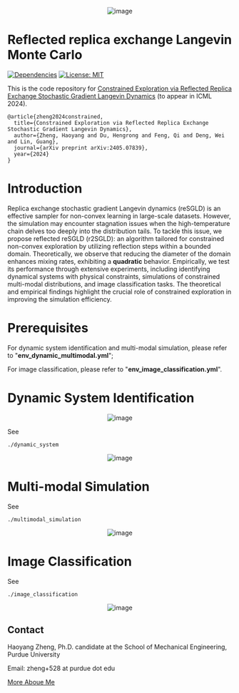 
<p align="center">
  <img src="https://github.com/haoyangzheng1996/r2SGLD/assets/38525155/761a8e6f-f4dc-4502-8ac9-7785486d5274" alt="image" />
</p>

# Reflected replica exchange Langevin Monte Carlo

[![Dependencies](https://img.shields.io/badge/Python-3.10.0-yellow)](https://github.com/haoyangzheng1996/r2SGLD/blob/main/env_image_classification.yml)
[![License: MIT](https://img.shields.io/badge/License-MIT-brightgreen.svg)](https://github.com/haoyangzheng1996/r2SGLD/blob/main/LICENSE.md)

This is the code repository for [Constrained Exploration via Reflected Replica Exchange Stochastic Gradient Langevin Dynamics](https://arxiv.org/abs/2405.07839) (to appear in ICML 2024).

```
@article{zheng2024constrained,
  title={Constrained Exploration via Reflected Replica Exchange Stochastic Gradient Langevin Dynamics},
  author={Zheng, Haoyang and Du, Hengrong and Feng, Qi and Deng, Wei and Lin, Guang},
  journal={arXiv preprint arXiv:2405.07839},
  year={2024}
}
```

# Introduction
Replica exchange stochastic gradient Langevin dynamics (reSGLD) is an effective sampler for non-convex learning in large-scale datasets. However, the simulation may encounter stagnation issues when the high-temperature chain delves too deeply into the distribution tails. To tackle this issue, we propose reflected reSGLD (r2SGLD): an algorithm tailored for constrained non-convex exploration by utilizing reflection steps within a bounded domain. Theoretically, we observe that reducing the diameter of the domain enhances mixing rates, exhibiting a **quadratic** behavior. Empirically, we test its performance through extensive experiments, including identifying dynamical systems with physical constraints, simulations of constrained multi-modal distributions, and image classification tasks. The theoretical and empirical findings highlight the crucial role of constrained exploration in improving the simulation efficiency.



# Prerequisites
For dynamic system identification and multi-modal simulation, please refer to "**env_dynamic_multimodal.yml**";

For image classification, please refer to "**env_image_classification.yml**".

# Dynamic System Identification
<p align="center">
  <img src="dynamic_system/lorentz_attractor.gif" alt="image" />
</p>

See 
```
./dynamic_system
```
<p align="center">
  <img src="https://github.com/haoyangzheng1996/r2SGLD/assets/38525155/786c2e29-ff1f-4625-b8b6-dc9d0ea8e169" alt="image" />
</p>

# Multi-modal Simulation
See 
```
./multimodal_simulation
```

<p align="center">
  <img src="https://github.com/haoyangzheng1996/r2SGLD/assets/38525155/0b504ccc-f3da-4704-8a26-7b6f19cdbfa9" alt="image" />
</p>


# Image Classification
See 
```
./image_classification
```

<p align="center">
  <img src="https://github.com/haoyangzheng1996/r2SGLD/assets/38525155/1fbe8629-5d59-4912-8516-e853c9d6167f" alt="image" />
</p>


## Contact
Haoyang Zheng, Ph.D. candidate at the School of Mechanical Engineering, Purdue University

Email: zheng+528 at purdue dot edu

[More Aboue Me](https://haoyangzheng.github.io/)
